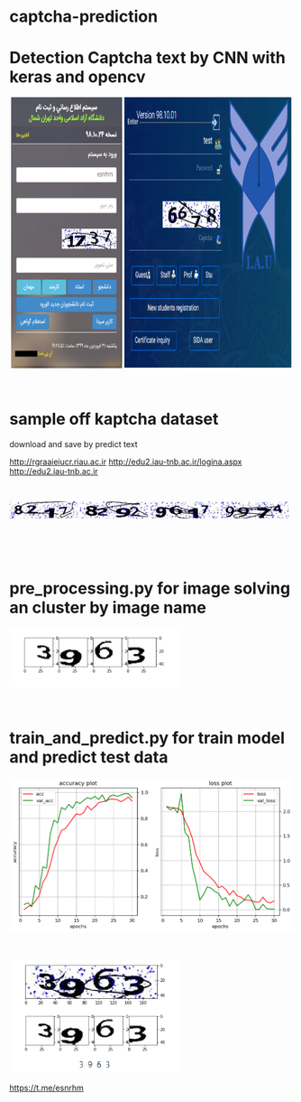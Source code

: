 # captcha-prediction


# Detection Captcha text by CNN with keras and opencv

<p align="center">
  <img width="39%" height="480" src="https://github.com/esnrhm/captcha-predict/blob/master/img/web.png" / >
  <img width="59%" height="480" src="https://github.com/esnrhm/captcha-predict/blob/master/img/web1.png" />
</p>
<br>

# sample off kaptcha dataset

download and save by predict text
<br>
     
<a href="http://rgraaieiucr.riau.ac.ir/loginb.aspx">http://rgraaieiucr.riau.ac.ir</a>
http://edu2.iau-tnb.ac.ir/logina.aspx
<a href="http://edu2.iau-tnb.ac.ir/logina.aspx">http://edu2.iau-tnb.ac.ir</a>

<br>


<p float="Center">
  <img src="https://github.com/esnrhm/captcha-predict/blob/master/img/dataset/8217.jpg" width="24%" />
  <img src="https://github.com/esnrhm/captcha-predict/blob/master/img/dataset/8292.jpg" width="24%" /> 
  <img src="https://github.com/esnrhm/captcha-predict/blob/master/img/dataset/9617.jpg" width="24%" />
  <img src="https://github.com/esnrhm/captcha-predict/blob/master/img/dataset/9974.jpg" width="24%" />
</p>





<br>
<br>
<br>

# pre_processing.py for image solving an cluster by image name 

<p float="Center">
  <img src="https://github.com/esnrhm/captcha-predict/blob/master/img/solve.png" width="60%" />
</p>

<br>

# train_and_predict.py for train model and predict test data  

<p float="Center">
  <img src="https://github.com/esnrhm/captcha-predict/blob/master/img/download.png" width="100%" />
</p>

<br>

<p float="Center">
  <img src="https://github.com/esnrhm/captcha-predict/blob/master/img/predict.png" width="60%" />
</p>



https://t.me/esnrhm
